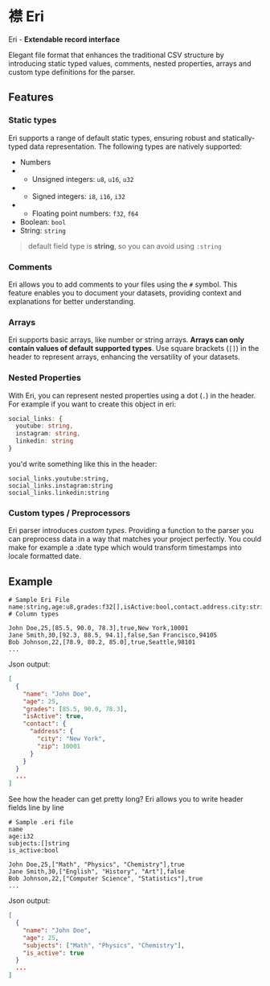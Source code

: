 # 襟 Eri 

Eri - **Extendable record interface**

Elegant file format that enhances the traditional CSV structure by introducing static typed values, comments, nested properties, arrays and custom type definitions for the parser.

## Features

### Static types
Eri supports a range of default static types, ensuring robust and statically-typed data representation. The following types are natively supported:

- Numbers
- - Unsigned integers: `u8`, `u16`, `u32`
- - Signed integers: `i8`, `i16`, `i32`
- - Floating point numbers: `f32`, `f64`
- Boolean: `bool`
- String: `string`

> default field type is **string**, so you can avoid using `:string`

### Comments

Eri allows you to add comments to your files using the `#` symbol. This feature enables you to document your datasets, providing context and explanations for better understanding.

### Arrays

Eri supports basic arrays, like number or string arrays. **Arrays can only contain values of default supported types**. Use square brackets (`[]`) in the header to represent arrays, enhancing the versatility of your datasets.

### Nested Properties

With Eri, you can represent nested properties using a dot (`.`) in the header. For example if you want to create this object in eri:
```ts
social_links: {
  youtube: string,
  instagram: string,
  linkedin: string
}
```
you'd write something like this in the header:
```
social_links.youtube:string,
social_links.instagram:string
social_links.linkedin:string
```

### Custom types / Preprocessors

Eri parser introduces *custom types*. Providing a function to the parser you can preprocess data in a way that matches your project perfectly. You could make for example a :date type which would transform timestamps into locale formatted date.

## Example

```eri
# Sample Eri File
name:string,age:u8,grades:f32[],isActive:bool,contact.address.city:string,contact.address.zip:u32 # Column types

John Doe,25,[85.5, 90.0, 78.3],true,New York,10001
Jane Smith,30,[92.3, 88.5, 94.1],false,San Francisco,94105
Bob Johnson,22,[78.9, 80.2, 85.0],true,Seattle,98101
...
```

Json output:
```json
[
  {
    "name": "John Doe",
    "age": 25,
    "grades": [85.5, 90.0, 78.3],
    "isActive": true,
    "contact": {
      "address": {
        "city": "New York",
        "zip": 10001
      }
    }
  }
  ...
]
```

See how the header can get pretty long? Eri allows you to write header fields line by line

```eri
# Sample .eri file
name
age:i32
subjects:[]string
is_active:bool

John Doe,25,["Math", "Physics", "Chemistry"],true
Jane Smith,30,["English", "History", "Art"],false
Bob Johnson,22,["Computer Science", "Statistics"],true
...
```

Json output:
```json
[
  {
    "name": "John Doe",
    "age": 25,
    "subjects": ["Math", "Physics", "Chemistry"],
    "is_active": true
  }
  ...
]
```
